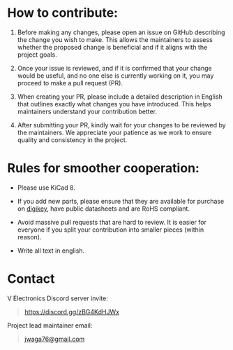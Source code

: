 # How to contribute:

1. Before making any changes, please open an issue on GitHub describing the change you wish to make.
This allows the maintainers to assess whether the proposed change is beneficial and if it aligns
with the project goals.

2. Once your issue is reviewed, and if it is confirmed that your change would be useful,
and no one else is currently working on it, you may proceed to make a pull request (PR).

3. When creating your PR, please include a detailed description in English that outlines exactly
what changes you have introduced. This helps maintainers understand your contribution better.

4. After submitting your PR, kindly wait for your changes to be reviewed by the maintainers.
We appreciate your patience as we work to ensure quality and consistency in the project.

# Rules for smoother cooperation:

- Please use KiCad 8.

- If you add new parts, please ensure that they are available for purchase on [digikey](https://www.digikey.com/en/products/), have public datasheets and are RoHS compliant.

- Avoid massive pull requests that are hard to review. It is easier for
  everyone if you split your contribution into smaller pieces (within reason).

- Write all text in english.

# Contact

V Electronics Discord server invite:

>https://discord.gg/zBG4KdHJWx

Project lead maintainer email:

>jwaga76@gmail.com
